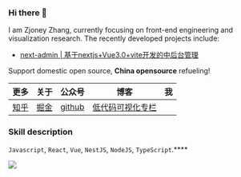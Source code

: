 ### Hi there 👋

I am Zjoney Zhang, currently focusing on front-end engineering and visualization research. The recently developed projects include:

- [next-admin | 基于nextjs+Vue3.0+vite开发的中后台管理](https://github.com/zjoney/NestJs-Vue3-vite)

Support domestic open source, **China opensource** refueling!

|      更多       |      关于      |      公众号      |     博客     |      我      |
| ----------- | ----------- |----------- |----------- | ------------ |
| [知乎](https://www.zhihu.com/people/schelleyYuki) | [掘金](https://juejin.cn/user/1345457965768808/posts)   |     [github](https://github.com/zjoney)    | [低代码可视化专栏](http://mp.weixin.qq.com/mp/homepage?__biz=MzU2Mzk1NzkwOA==&hid=8&sn=4d65684bfea257971d8f798422b48085&scene=18#wechat_redirect)

### Skill description

`Javascript`, `React`, `Vue`, `NestJS`, `NodeJS`, `TypeScript`.****

<a href="https://github.com/MrXujiang">
  <img align="center" src="https://github-readme-stats.vercel.app/api?username=zjoney&count_private=true&show_icons=true" />
</a>
